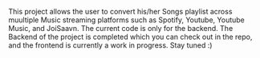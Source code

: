 This project allows the user to convert his/her Songs playlist across muultiple Music streaming platforms such as Spotify, Youtube, Youtube Music, and JoiSaavn. The current code is only for the backend.
The Backend of the project is completed which you can check out in the repo, and the frontend is currently a work in progress.
Stay tuned :)
